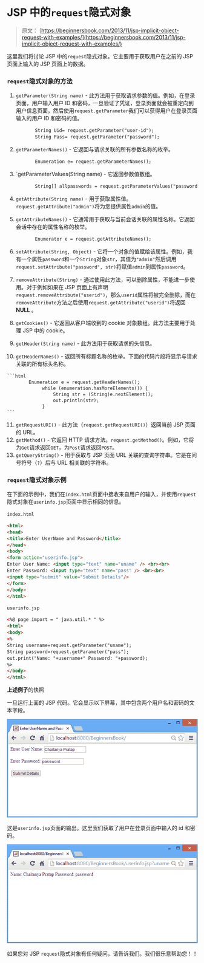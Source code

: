 # JSP 中的`request`隐式对象

> 原文： [https://beginnersbook.com/2013/11/jsp-implicit-object-request-with-examples/](https://beginnersbook.com/2013/11/jsp-implicit-object-request-with-examples/)

这里我们将讨论 JSP 中的`request`隐式对象。它主要用于获取用户在之前的 JSP 页面上输入的 JSP 页面上的数据。

### `request`隐式对象的方法

1.  `getParameter(String name)` - 此方法用于获取请求参数的值。例如，在登录页面，用户输入用户 ID 和密码，一旦验证了凭证，登录页面就会被重定向到用户信息页面，然后使用`request.getParameter`我们可以获得用户在登录页面输入的用户 ID 和密码的值。

    ```html
           String Uid= request.getParameter("user-id");
           String Pass= request.getParameter("password");
    ```

2.  `getParameterNames()` - 它返回与请求关联的所有参数名称的枚举。

    ```html
           Enumeration e= request.getParameterNames();
    ```

3.  `getParameterValues(String name) - 它返回参数值数组。

    ```html
           String[] allpasswords = request.getParameterValues("password");
    ```

4.  `getAttribute(String name)` - 用于获取属性值。`request.getAttribute("admin")`将为您提供属性`admin`的值。
5.  `getAttributeNames()` - 它通常用于获取与当前会话关联的属性名称。它返回会话中存在的属性名称的枚举。

    ```html
           Enumerator e = request.getAttributeNames();
    ```

6.  `setAttribute(String, Object)` - 它将一个对象的值赋给该属性。例如，我有一个属性`password`和一个`String`对象`str`，其值为`"admin"`然后调用`request.setAttribute("password", str)`将赋值`admin`到属性`password`。
7.  `removeAttribute(String)` - 通过使用此方法，可以删除属性，不能进一步使用。对于例如如果在 JSP 页面上有声明`request.removeAttribute("userid")`，那么`userid`属性将被完全删除，而在`removeAttribute`方法之后使用`request.getAttribute("userid")`将返回 **NULL** 。
8.  `getCookies()` - 它返回从客户端收到的 cookie 对象数组。此方法主要用于处理 JSP 中的 cookie。
9.  `getHeader(String name)` - 此方法用于获取请求的头信息。
10.  `getHeaderNames()` - 返回所有标题名称的枚举。下面的代码片段将显示与请求关联的所有标头名称。

    ```html
            Enumeration e = request.getHeaderNames();
                 while (enumeration.hasMoreElements()) {
                     String str = (String)e.nextElement();
                     out.println(str);
                 }
    ```

11.  `getRequestURI()` - 此方法（`request.getRequestURI()`）返回当前 JSP 页面的 URL。
12.  `getMethod()` - 它返回 HTTP 请求方法。`request.getMethod()`。例如，它将为`Get`请求返回`GET`，为`Post`请求返回`POST`。
13.  `getQueryString()` - 用于获取与 JSP 页面 URL 关联的查询字符串。它是在问号符号（`?`）后与 URL 相关联的字符串。

### `request`隐式对象示例

在下面的示例中，我们在`index.html`页面中接收来自用户的输入，并使用`request`隐式对象在`userinfo.jsp`页面中显示相同的信息。

`index.html`

```html
<html>
<head>
<title>Enter UserName and Password</title>
</head>
<body>
<form action="userinfo.jsp"> 
Enter User Name: <input type="text" name="uname" /> <br><br>
Enter Password: <input type="text" name="pass" /> <br><br>
<input type="submit" value="Submit Details"/> 
</form>
</body>
</html>
```

`userinfo.jsp`

```html
<%@ page import = " java.util.* " %>
<html> 
<body> 
<% 
String username=request.getParameter("uname"); 
String password=request.getParameter("pass"); 
out.print("Name: "+username+" Password: "+password);
%> 
</body> 
</html>
```

**上述例子**的快照

一旦运行上面的 JSP 代码。它会显示以下屏幕，其中包含两个用户名和密码的文本字段。

![LoginPage](img/291c80e2f77ee54e6fff9a1525f2e6ae.jpg)

这是`userinfo.jsp`页面的输出。这里我们获取了用户在登录页面中输入的 id 和密码。

![UserInfoPage](img/a5e9c89b44125c74a1671d7e738c0f16.jpg)

如果您对 JSP `request`隐式对象有任何疑问，请告诉我们。我们很乐意帮助您！！